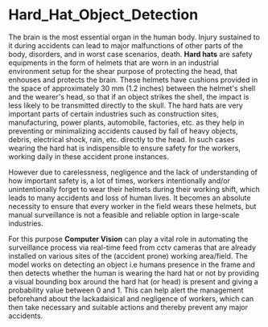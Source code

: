 # Hard_Hat_Object_Detection
<p>The brain is the most essential organ in the human body. Injury sustained to it during accidents can lead to major malfunctions of other parts of the body, disorders, and in worst case scenarios, death. <strong>Hard hats</strong> are safety equipments in the form of helmets that are worn in an industrial environment setup for the shear purpose of protecting the head, that enhouses and protects the brain. These helmets have cushions provided in the space of approximately 30 mm (1.2 inches) between the helmet's shell and the wearer's head, so that if an object strikes the shell, the impact is less likely to be transmitted directly to the skull. The hard hats are very important parts of certain industries such as construction sites, manufacturing, power plants, automobile, factories, etc. as they help in preventing or minimalizing accidents caused by fall of heavy objects, debris, electrical shock, rain, etc. directly to the head. In such cases wearing the hard hat is indispensible to ensure safety for the workers, working daily in these accident prone instances. </p>
<p>However due to carelessness, negligence and the lack of understanding of how important safety is, a lot of times, workers intentionally and/or unintentionally forget to wear their helmets during their working shift, which leads to many accidents and loss of human lives. It becomes an absolute necessity to ensure that every worker in the field wears these helmets, but manual surveillance is not a feasible and reliable option in large-scale industries.</p>
<p>For this purpose <strong>Computer Vision</strong> can play a vital role in automating the surveillance process via real-time feed from cctv cameras that are already installed on various sites of the (accident prone) working area/field. The model works on detecting an object i.e humans presence in the frame and then detects whether the human is wearing the hard hat or not by providing a visual bounding box around the hard hat (or head) is present and giving a probability value between 0 and 1. This can help alert the management beforehand about the lackadaisical and negligence of workers, which can then take necessary and suitable actions and thereby prevent any major accidents.</p>
